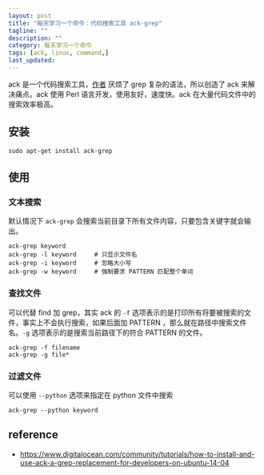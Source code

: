 ```yaml
---
layout: post
title: "每天学习一个命令：代码搜索工具 ack-grep"
tagline: ""
description: ""
category: 每天学习一个命令
tags: [ack, linux, command,]
last_updated:
---
```


ack 是一个代码搜索工具，[作者](https://beyondgrep.com/why-ack/) 厌烦了 grep 复杂的语法，所以创造了 ack 来解决痛点。ack 使用 Perl 语言开发，使用友好，速度快。ack 在大量代码文件中的搜索效率极高。

## 安装

    sudo apt-get install ack-grep

## 使用

### 文本搜索

默认情况下 `ack-grep` 会搜索当前目录下所有文件内容，只要包含关键字就会输出。

    ack-grep keyword
    ack-grep -l keyword     # 只显示文件名
    ack-grep -i keyword     # 忽略大小写
    ack-grep -w keyword     # 强制要求 PATTERN 匹配整个单词

### 查找文件

可以代替 find 加 grep，其实 ack 的 `-f` 选项表示的是打印所有将要被搜索的文件，事实上不会执行搜索，如果后面加 PATTERN ，那么就在路径中搜索文件名。`-g` 选项表示的是搜索当前路径下的符合 PATTERN 的文件。

    ack-grep -f filename
    ack-grep -g file*

### 过滤文件

可以使用 `--python` 选项来指定在 python 文件中搜索

    ack-grep --python keyword


## reference

- <https://www.digitalocean.com/community/tutorials/how-to-install-and-use-ack-a-grep-replacement-for-developers-on-ubuntu-14-04>
